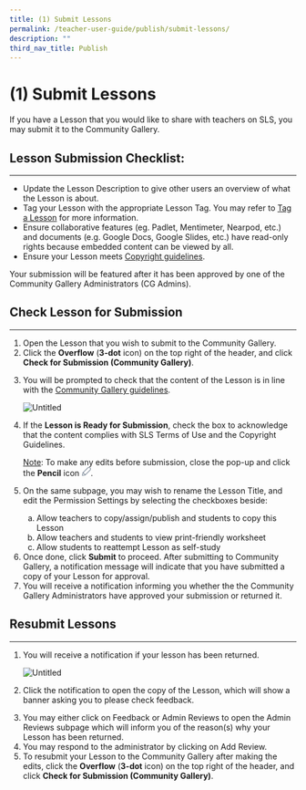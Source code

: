 ```yaml
---
title: (1) Submit Lessons
permalink: /teacher-user-guide/publish/submit-lessons/
description: ""
third_nav_title: Publish
---
```

<h1 id="-1-submit-lessons">(1) Submit Lessons</h1>
<p>If you have a Lesson that you would like to share with teachers on SLS, you may submit it to the Community Gallery. </p>
<h2 id="-lesson-submission-checklist-"><strong>Lesson Submission Checklist:</strong></h2>
<hr>
<ul>
<li>Update the Lesson Description to give other users an overview of what the Lesson is about.</li>
<li>Tag your Lesson with the appropriate Lesson Tag. You may refer to <a href="https://docs.learning.moe.edu.sg/sls-user-guide/vle/teacher/LessonManagement/TagLesson.html">Tag a Lesson</a> for more information.</li>
<li>Ensure collaborative features (eg. Padlet, Mentimeter, Nearpod, etc.) and documents (e.g. Google Docs, Google Slides, etc.) have read-only rights because embedded content can be viewed by all.</li>
<li>Ensure your Lesson meets <a href="https://www.notion.so/2-Copyright-Guidelines-for-Submission-232b6d03faa84fdf9ce0ffb5d70dc052">Copyright guidelines</a>.</li>
</ul>
<p>Your submission will be featured after it has been approved by one of the Community Gallery Administrators (CG Admins).</p>
<h2 id="-check-lesson-for-submission-"><strong>Check Lesson for Submission</strong></h2>
<hr>
<ol>
<li>Open the Lesson that you wish to submit to the Community Gallery.</li>
<li>Click the <strong>Overflow</strong> (<strong>3-dot</strong> icon) on the top right of the header, and click <strong>Check for Submission (Community Gallery)</strong>.</li>
<li><p>You will be prompted to check that the content of the Lesson is in line with the <a href="https://docs.learning.moe.edu.sg/sls-user-guide/vle/teacher/LessonResources/CopyrightGuidelines.html">Community Gallery guidelines</a>. </p>
<p> <img alt="Untitled" src="https://s3-us-west-2.amazonaws.com/secure.notion-static.com/6b424478-a080-4fa2-8f24-21122bf5ee3a/Untitled.png"></p>
</li>
<li><p>If the <strong>Lesson is Ready for Submission</strong>, check the box to acknowledge that the content complies with SLS Terms of Use and the Copyright Guidelines. </p>
	<p><u>Note</u>: To make any edits before submission, close the pop-up and click the <strong>Pencil</strong> icon <img style="width:1rem; display: inline;" src="/images/Icons/Pencil.svg">.</p>
</li>
<li><p>On the same subpage, you may wish to rename the Lesson Title, and edit the Permission Settings by selecting the checkboxes beside:</p>
<ol style="list-style-type: lower-alpha;">
<li>Allow teachers to copy/assign/publish and students to copy this Lesson</li>
<li>Allow teachers and students to view print-friendly worksheet</li>
<li>Allow students to reattempt Lesson as self-study</li>
</ol>
</li>
<li>Once done, click <strong>Submit</strong> to proceed. After submitting to Community Gallery, a notification message will indicate that you have submitted a copy of your Lesson for approval.</li>
<li>You will receive a notification informing you whether the the Community Gallery Administrators have approved your submission or returned it. </li>
</ol>
<h2 id="resubmit-lessons">Resubmit Lessons</h2>
<hr>
<ol>
<li><p>You will receive a notification if your lesson has been returned.</p>
<p> <img alt="Untitled" src="https://s3-us-west-2.amazonaws.com/secure.notion-static.com/ffe3f101-ffef-4134-be96-b34ceb1ee9a1/Untitled.png"></p>
</li>
<li><p>Click the notification to open the copy of the Lesson, which will show a banner asking you to please check feedback.</p>
</li>
<li>You may either click on Feedback or Admin Reviews to open the Admin Reviews subpage which will inform you of the reason(s) why your Lesson has been returned.</li>
<li>You may respond to the administrator by clicking on Add Review.</li>
<li>To resubmit your Lesson to the Community Gallery after making the edits, click the <strong>Overflow</strong> (<strong>3-dot</strong> icon) on the top right of the header, and click <strong>Check for Submission (Community Gallery)</strong>.</li>
</ol>